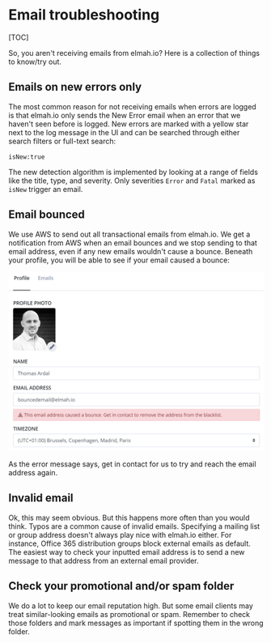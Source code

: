# Email troubleshooting

[TOC]

So, you aren't receiving emails from elmah.io? Here is a collection of things to know/try out.

## Emails on new errors only

The most common reason for not receiving emails when errors are logged is that elmah.io only sends the New Error email when an error that we haven't seen before is logged. New errors are marked with a yellow star next to the log message in the UI and can be searched through either search filters or full-text search:

```
isNew:true
```

The new detection algorithm is implemented by looking at a range of fields like the title, type, and severity. Only severities `Error` and `Fatal` marked as `isNew` trigger an email.

## Email bounced

We use AWS to send out all transactional emails from elmah.io. We get a notification from AWS when an email bounces and we stop sending to that email address, even if any new emails wouldn't cause a bounce. Beneath your profile, you will be able to see if your email caused a bounce:

![Bounced email](images/bounced-email.png)

As the error message says, get in contact for us to try and reach the email address again.

## Invalid email

Ok, this may seem obvious. But this happens more often than you would think. Typos are a common cause of invalid emails. Specifying a mailing list or group address doesn't always play nice with elmah.io either. For instance, Office 365 distribution groups block external emails as default. The easiest way to check your inputted email address is to send a new message to that address from an external email provider.

## Check your promotional and/or spam folder

We do a lot to keep our email reputation high. But some email clients may treat similar-looking emails as promotional or spam. Remember to check those folders and mark messages as important if spotting them in the wrong folder.